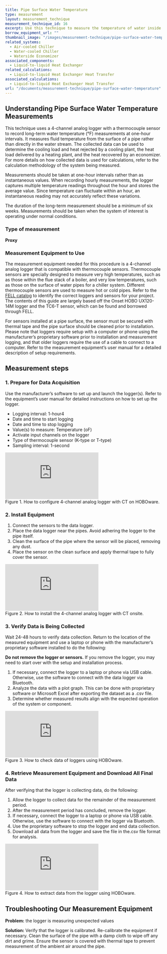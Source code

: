 ```yaml
---
title: Pipe Surface Water Temperature
type: measurement
layout: measurement_technique
measurement_technique_id: 16
excerpt: Use this technique to measure the temperature of water inside a piping system at one-hour intervals with a data logger.
borrow_equipment_url: ""
thumbnail_image: "/images/measurement-technique/pipe-surface-water-temperature/2024_0410_pipe surface water temperature MT_thumbnail.jpeg"
related_systems:
  - Air-cooled Chiller
  - Water-cooled Chiller
  - Waterside Economizer
associated_components: 
  - Liquid-to-liquid Heat Exchanger
related_calculations:
  - Liquid-to-liquid Heat Exchanger Heat Transfer
associated_calculations:
  - Liquid-to-liquid Heat Exchanger Heat Transfer
url: "/documents/measurement-technique/pipe-surface-water-temperature"
---
```


## Understanding Pipe Surface Water Temperature Measurements

This technique uses a 4-channel analog logger with a thermocouple sensor to record long-term water temperature (°F) measurements at one-hour intervals. It measures fluid temperature from the surface of a pipe rather than directly in the water stream. The collected data can be used to determine the cooling load and heat rejected by a cooling plant, the heat load delivered by a heating plant, and the heat recovered by an economizer. For more details on how collected data is used for calculations, refer to the calculation methodology of the system being measured. 

Measurements should be taken at one-hour intervals rather than as instantaneous values. When recording hourly measurements, the logger captures multiple temperature readings throughout the hour and stores the average value. Since temperature can fluctuate within an hour, an instantaneous reading may not accurately reflect these variations.  

The duration of the long-term measurement should be a minimum of six weeks. Measurements should be taken when the system of interest is operating under normal conditions. 

### Type of measurement 

<strong>Proxy</strong> 

### Measurement Equipment to Use

The measurement equipment needed for this procedure is a 4-channel analog logger that is compatible with thermocouple sensors. Thermocouple sensors are specially designed to measure very high temperatures, such as as those within the flue stack of a boiler, and very low temperatures, such as those on the surface of water pipes for a chiller system. Different thermocouple sensors are used to measure hot or cold pipes. Refer to the [FELL catalog](https://nycenergytools.com/equipment/) to identify the correct loggers and sensors for your project. The contents of this guide are largely based off the Onset HOBO UX120-14M logger and the TC6-T sensor, which can be found and borrowed through FELL. 
 
For sensors installed at a pipe surface, the sensor must be secured with thermal tape and the pipe surface should be cleaned prior to installation. Please note that loggers require setup with a computer or phone using the manufacturer’s proprietary software prior to installation and measurement logging, and that older loggers require the use of a cable to connect to a computer. Refer to the measurement equipment’s user manual for a detailed description of setup requirements.  

## Measurement steps 

### 1. Prepare for Data Acquisition 

Use the manufacturer’s software to set up and launch the logger(s). Refer to the equipment’s user manual for detailed instructions on how to set up the logger. 

- Logging interval: 1-hour4
- Date and time to start logging
- Date and time to stop logging
- Value(s) to measure: Temperature (oF)
- Activate input channels on the logger
- Type of thermocouple sensor (K-type or T-type)
- Sampling interval: 1-second

<iframe class ="video" src="https://www.youtube.com/embed/fUjz0qj7GVM?si=29uKvwk8x1thOh8X" title="YouTube video player" frameborder="0" allow="accelerometer; autoplay; clipboard-write; encrypted-media; gyroscope; picture-in-picture; web-share" allowfullscreen></iframe>
<figcaption class="figure-caption text-left">Figure 1. How to configure 4-channel analog logger with CT on HOBOware.</figcaption>


### 2. Install Equipment 

1. Connect the sensors to the data logger.
2. Place the data logger near the pipes. Avoid adhering the logger to the pipe itself.
3. Clean the surface of the pipe where the sensor will be placed, removing any dust.
4. Place the sensor on the clean surface and apply thermal tape to fully cover the sensor.

<iframe class ="video" src="https://www.youtube.com/embed/FWgM0-VSlEQ?si=jF6QAKaKCVq-TZEQ" title="YouTube video player" frameborder="0" allow="accelerometer; autoplay; clipboard-write; encrypted-media; gyroscope; picture-in-picture; web-share" allowfullscreen></iframe>
<figcaption class="figure-caption text-left">Figure 2. How to install the 4-channel analog logger with CT onsite.</figcaption>

### 3. Verify Data is Being Collected 

Wait 24-48 hours to verify data collection. Return to the location of the measured equipment and use a laptop or phone with the manufacturer’s proprietary software installed to do the following: 

<div class="alert alert-warning" role="alert">
<strong>Do not remove the logger or sensors.</strong> If you remove the logger, you may need to start over with the setup and installation process.
</div>

1. If necessary, connect the logger to a laptop or phone via USB cable. Otherwise, use the software to connect with the data logger via Bluetooth.
2. Analyze the data with a plot graph. This can be done with proprietary software or Microsoft Excel after exporting the dataset as a .csv file.
3. Determine whether measured results align with the expected operation of the system or component.

<iframe class ="video" src="https://www.youtube.com/embed/KyLO5ARQbuA?si=Xg596FGRsPzI_FGD" title="YouTube video player" frameborder="0" allow="accelerometer; autoplay; clipboard-write; encrypted-media; gyroscope; picture-in-picture; web-share" allowfullscreen></iframe>
<figcaption class="figure-caption text-left">Figure 3. How to check data of loggers using HOBOware.</figcaption>


### 4. Retrieve Measurement Equipment and Download All Final Data 

After verifying that the logger is collecting data, do the following:

1. Allow the logger to collect data for the remainder of the measurement period.
2. After the measurement period has concluded, remove the logger.
3. If necessary, connect the logger to a laptop or phone via USB cable. Otherwise, use the software to connect with the logger via Bluetooth.
4. Use the proprietary software to stop the logger and end data collection.
5. Download all data from the logger and save the file in the.csv file format for analysis.

<iframe class ="video" src="https://www.youtube.com/embed/47hqmeOh5X4?si=sMOFZCL0J-D6wtmD" title="YouTube video player" frameborder="0" allow="accelerometer; autoplay; clipboard-write; encrypted-media; gyroscope; picture-in-picture; web-share" allowfullscreen></iframe>
<figcaption class="figure-caption text-left">Figure 4. How to extract data from the logger using HOBOware.</figcaption>


## Troubleshooting Our Measurement Equipment

<strong>Problem:</strong> the logger is measuring unexpected values 

<div class="alert alert-warning" role="alert">
<strong>Solution:</strong> Verify that the logger is calibrated. Re-calibrate the equipment if necessary. Clean the surface of the pipe with a damp cloth to wipe off any dirt and grime. Ensure the sensor is covered with thermal tape to prevent measurement of the ambient air around the pipe.
</div>
